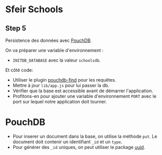 # Sfeir Schools

## Step 5

Persistence des données avec [PouchDB](https://pouchdb.com).

On va préparer une variable d'environnement :

- `INITDB_DATABASE` avec la valeur `schoolsdb`.

Et côté code:

- Utiliser le plugin [pouchdb-find](https://pouchdb.com/guides/mango-queries.html) pour les requêtes.
- Mettre à jour `lib/app.js` pour lui passer la db.
- Vérifier que la base est accessible avant de démarrer l'application.
- Profitons-en pour ajouter une variable d'environnement `PORT` avec le port sur lequel notre application doit tourner.

# PouchDB

- Pour inserer un document dans la base, on utilise la méthode `put`. Le document doit contenir un identifiant `_id` et un `type`.
- Pour générer des `_id` uniques, on peut utiliser le package [uuid](https://www.npmjs.com/package/uuid).


